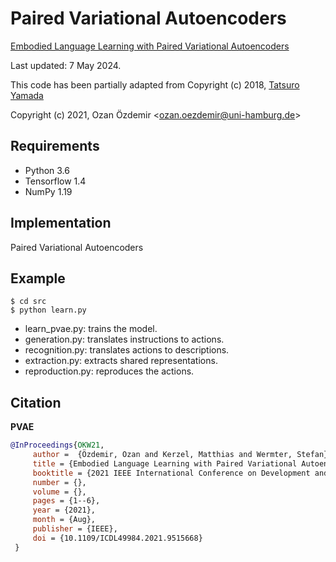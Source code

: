 # Paired Variational Autoencoders

[Embodied Language Learning with Paired Variational Autoencoders](https://ieeexplore.ieee.org/document/9515668)

Last updated: 7 May 2024.

This code has been partially adapted from Copyright (c) 2018, [Tatsuro Yamada](https://github.com/ogata-lab/PRAE/)

Copyright (c) 2021, Ozan Özdemir <<ozan.oezdemir@uni-hamburg.de>>

## Requirements
- Python 3.6
- Tensorflow 1.4
- NumPy 1.19

## Implementation
Paired Variational Autoencoders

## Example
```
$ cd src
$ python learn.py
```
- learn_pvae.py: trains the model.
- generation.py: translates instructions to actions.
- recognition.py: translates actions to descriptions.
- extraction.py: extracts shared representations.
- reproduction.py: reproduces the actions.

## Citation

**PVAE**
```bibtex
@InProceedings{OKW21, 
 	 author =  {Özdemir, Ozan and Kerzel, Matthias and Wermter, Stefan},  
 	 title = {Embodied Language Learning with Paired Variational Autoencoders}, 
 	 booktitle = {2021 IEEE International Conference on Development and Learning (ICDL)},
 	 number = {},
 	 volume = {},
 	 pages = {1--6},
 	 year = {2021},
 	 month = {Aug},
 	 publisher = {IEEE},
 	 doi = {10.1109/ICDL49984.2021.9515668}
 }
```
